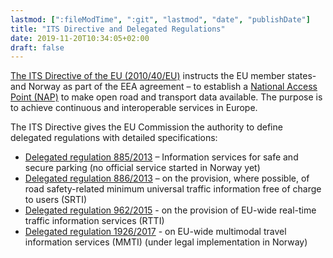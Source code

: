 ```yaml
---
lastmod: [":fileModTime", ":git", "lastmod", "date", "publishDate"]
title: "ITS Directive and Delegated Regulations"
date: 2019-11-20T10:34:05+02:00
draft: false
---
```


[The ITS Directive of the EU (2010/40/EU)]((https://eur-lex.europa.eu/legal-content/EN/ALL/?uri=CELEX%3A32010L0040) ) instructs the EU member states- and Norway as part of the EEA agreement – to establish a [National Access Point (NAP)](https://ec.europa.eu/transport/themes/its/road/action_plan/nap_en) to make open road and transport data available. The purpose is to achieve continuous and interoperable services in Europe.

The ITS Directive gives the EU Commission the authority to define delegated regulations with detailed specifications:

+ [Delegated regulation 885/2013](https://eur-lex.europa.eu/legal-content/EN/ALL/?uri=CELEX%3A32013R0885) – Information services for safe and secure parking (no official service started in Norway yet)
+ [Delegated regulation 886/2013](https://eur-lex.europa.eu/legal-content/EN/ALL/?uri=CELEX%3A32013R0886) – on the provision, where possible, of road safety-related minimum universal traffic information free of charge to users (SRTI)
+ [Delegated regulation 962/2015](https://eur-lex.europa.eu/legal-content/EN/ALL/?uri=CELEX%3A32015R0962) - on the provision of EU-wide real-time traffic information services (RTTI)
+ [Delegated regulation 1926/2017](https://eur-lex.europa.eu/eli/reg_del/2017/1926/oj) - on EU-wide multimodal travel information services (MMTI) (under legal implementation in Norway) 
